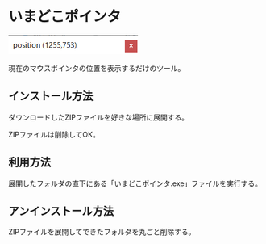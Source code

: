 # いまどこポインタ

![](docs/capture_position-monitor.PNG)

現在のマウスポインタの位置を表示するだけのツール。

## インストール方法

ダウンロードしたZIPファイルを好きな場所に展開する。

ZIPファイルは削除してOK。

## 利用方法

展開したフォルダの直下にある「いまどこポインタ.exe」ファイルを実行する。

## アンインストール方法

ZIPファイルを展開してできたフォルダを丸ごと削除する。

